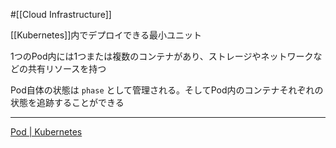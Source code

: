 #[[Cloud Infrastructure]]

[[Kubernetes]]内でデプロイできる最小ユニット

1つのPod内には1つまたは複数のコンテナがあり、ストレージやネットワークなどの共有リソースを持つ

Pod自体の状態は `phase` として管理される。そしてPod内のコンテナそれぞれの状態を追跡することができる

---

[Pod | Kubernetes](https://kubernetes.io/ja/docs/concepts/workloads/pods/)
